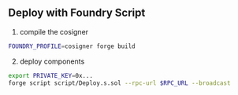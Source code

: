 ## Deploy with Foundry Script

1. compile the cosigner

```bash
FOUNDRY_PROFILE=cosigner forge build
```

2. deploy components

```bash
export PRIVATE_KEY=0x...
forge script script/Deploy.s.sol --rpc-url $RPC_URL --broadcast
```
